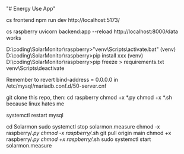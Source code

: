 "# Energy Use App" 

cs frontend
npm run dev
http://localhost:5173/

cs raspberry
uvicorn backend:app --reload
http://localhost:8000/data works

D:\coding\SolarMonitor\raspberry>"venv\Scripts\activate.bat"
(venv) D:\coding\SolarMonitor\raspberry>pip install xxx
(venv) D:\coding\SolarMonitor\raspberry>pip freeze > requirements.txt
venv\Scripts\deactivate


Remember to revert bind-address = 0.0.0.0 in /etc/mysql/mariadb.conf.d/50-server.cnf


git clone this repo, then:
cd raspberry
chmod +x *.py
chmod +x *.sh
because linux hates me

systemctl restart mysql

cd Solarmon
sudo systemctl stop solarmon.measure
chmod -x raspberry/*.py
chmod -x raspberry/*.sh
git pull origin main
chmod +x raspberry/*.py
chmod +x raspberry/*.sh
sudo systemctl start solarmon.measure


